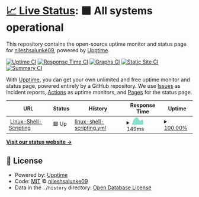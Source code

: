 # [📈 Live Status](https://demo.upptime.js.org): <!--live status--> **🟩 All systems operational**

This repository contains the open-source uptime monitor and status page for [nileshsalunke09](https://demo.upptime.js.org), powered by [Upptime](https://github.com/upptime/upptime).

[![Uptime CI](https://github.com/nileshsalunke09/Linux-Shell-Scripting/workflows/Uptime%20CI/badge.svg)](https://github.com/upptime/upptime/actions?query=workflow%3A%22Uptime+CI%22)
[![Response Time CI](https://github.com/nileshsalunke09/Linux-Shell-Scripting/workflows/Response%20Time%20CI/badge.svg)](https://github.com/upptime/upptime/actions?query=workflow%3A%22Response+Time+CI%22)
[![Graphs CI](https://github.com/nileshsalunke09/Linux-Shell-Scripting/workflows/Graphs%20CI/badge.svg)](https://github.com/upptime/upptime/actions?query=workflow%3A%22Graphs+CI%22)
[![Static Site CI](https://github.com/nileshsalunke09/Linux-Shell-Scripting/workflows/Static%20Site%20CI/badge.svg)](https://github.com/upptime/upptime/actions?query=workflow%3A%22Static+Site+CI%22)
[![Summary CI](https://github.com/nileshsalunke09/Linux-Shell-Scripting/workflows/Summary%20CI/badge.svg)](https://github.com/upptime/upptime/actions?query=workflow%3A%22Summary+CI%22)

With [Upptime](https://upptime.js.org), you can get your own unlimited and free uptime monitor and status page, powered entirely by a GitHub repository. We use [Issues](https://github.com/nileshsalunke09/Linux-Shell-Scripting/issues) as incident reports, [Actions](https://github.com/nileshsalunke09/Linux-Shell-Scripting/actions) as uptime monitors, and [Pages](https://demo.upptime.js.org) for the status page.

<!--start: status pages-->
<!-- This summary is generated by Upptime (https://github.com/upptime/upptime) -->
<!-- Do not edit this manually, your changes will be overwritten -->
<!-- prettier-ignore -->
| URL | Status | History | Response Time | Uptime |
| --- | ------ | ------- | ------------- | ------ |
| <img alt="" src="https://favicons.githubusercontent.com/nileshsalunke09.github.io" height="13"> [Linux-Shell-Scripting](https://nileshsalunke09.github.io/Linux-Shell-Scripting/) | 🟩 Up | [linux-shell-scripting.yml](https://github.com/nileshsalunke09/upptime/commits/HEAD/history/linux-shell-scripting.yml) | <details><summary><img alt="Response time graph" src="./graphs/linux-shell-scripting/response-time-week.png" height="20"> 149ms</summary><br><a href="https://nileshsalunke09.github.io/upptime/history/linux-shell-scripting"><img alt="Response time 132" src="https://img.shields.io/endpoint?url=https%3A%2F%2Fraw.githubusercontent.com%2Fnileshsalunke09%2Fupptime%2FHEAD%2Fapi%2Flinux-shell-scripting%2Fresponse-time.json"></a><br><a href="https://nileshsalunke09.github.io/upptime/history/linux-shell-scripting"><img alt="24-hour response time 174" src="https://img.shields.io/endpoint?url=https%3A%2F%2Fraw.githubusercontent.com%2Fnileshsalunke09%2Fupptime%2FHEAD%2Fapi%2Flinux-shell-scripting%2Fresponse-time-day.json"></a><br><a href="https://nileshsalunke09.github.io/upptime/history/linux-shell-scripting"><img alt="7-day response time 149" src="https://img.shields.io/endpoint?url=https%3A%2F%2Fraw.githubusercontent.com%2Fnileshsalunke09%2Fupptime%2FHEAD%2Fapi%2Flinux-shell-scripting%2Fresponse-time-week.json"></a><br><a href="https://nileshsalunke09.github.io/upptime/history/linux-shell-scripting"><img alt="30-day response time 125" src="https://img.shields.io/endpoint?url=https%3A%2F%2Fraw.githubusercontent.com%2Fnileshsalunke09%2Fupptime%2FHEAD%2Fapi%2Flinux-shell-scripting%2Fresponse-time-month.json"></a><br><a href="https://nileshsalunke09.github.io/upptime/history/linux-shell-scripting"><img alt="1-year response time 132" src="https://img.shields.io/endpoint?url=https%3A%2F%2Fraw.githubusercontent.com%2Fnileshsalunke09%2Fupptime%2FHEAD%2Fapi%2Flinux-shell-scripting%2Fresponse-time-year.json"></a></details> | <details><summary><a href="https://nileshsalunke09.github.io/upptime/history/linux-shell-scripting">100.00%</a></summary><a href="https://nileshsalunke09.github.io/upptime/history/linux-shell-scripting"><img alt="All-time uptime 100.00%" src="https://img.shields.io/endpoint?url=https%3A%2F%2Fraw.githubusercontent.com%2Fnileshsalunke09%2Fupptime%2FHEAD%2Fapi%2Flinux-shell-scripting%2Fuptime.json"></a><br><a href="https://nileshsalunke09.github.io/upptime/history/linux-shell-scripting"><img alt="24-hour uptime 100.00%" src="https://img.shields.io/endpoint?url=https%3A%2F%2Fraw.githubusercontent.com%2Fnileshsalunke09%2Fupptime%2FHEAD%2Fapi%2Flinux-shell-scripting%2Fuptime-day.json"></a><br><a href="https://nileshsalunke09.github.io/upptime/history/linux-shell-scripting"><img alt="7-day uptime 100.00%" src="https://img.shields.io/endpoint?url=https%3A%2F%2Fraw.githubusercontent.com%2Fnileshsalunke09%2Fupptime%2FHEAD%2Fapi%2Flinux-shell-scripting%2Fuptime-week.json"></a><br><a href="https://nileshsalunke09.github.io/upptime/history/linux-shell-scripting"><img alt="30-day uptime 100.00%" src="https://img.shields.io/endpoint?url=https%3A%2F%2Fraw.githubusercontent.com%2Fnileshsalunke09%2Fupptime%2FHEAD%2Fapi%2Flinux-shell-scripting%2Fuptime-month.json"></a><br><a href="https://nileshsalunke09.github.io/upptime/history/linux-shell-scripting"><img alt="1-year uptime 100.00%" src="https://img.shields.io/endpoint?url=https%3A%2F%2Fraw.githubusercontent.com%2Fnileshsalunke09%2Fupptime%2FHEAD%2Fapi%2Flinux-shell-scripting%2Fuptime-year.json"></a></details>

<!--end: status pages-->

[**Visit our status website →**](https://demo.upptime.js.org)

## 📄 License

- Powered by: [Upptime](https://github.com/upptime/upptime)
- Code: [MIT](./LICENSE) © [nileshsalunke09](https://demo.upptime.js.org)
- Data in the `./history` directory: [Open Database License](https://opendatacommons.org/licenses/odbl/1-0/)
